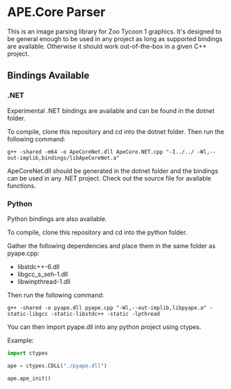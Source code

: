 # APE.Core Parser

This is an image parsing library for Zoo Tycoon 1 graphics. It's designed to be general enough to be used in any project as long as supported bindings are available. Otherwise it should work out-of-the-box in a given C++ project.

## Bindings Available

### .NET

Experimental .NET bindings are available and can be found in the dotnet folder.

To compile, clone this repository and cd into the dotnet folder. Then run the following command:

`g++ -shared -m64 -o ApeCoreNet.dll ApeCore.NET.cpp "-I../../ -Wl,--out-implib,bindings/libApeCoreNet.a"`

ApeCoreNet.dll should be generated in the dotnet folder and the bindings can be used in any .NET project. Check out the source file for available functions.

### Python

Python bindings are also available.

To compile, clone this repository and cd into the python folder. 

Gather the following dependencies and place them in the same folder as pyape.cpp:

- libstdc++-6.dll
- libgcc_s_seh-1.dll
- libwinpthread-1.dll

Then run the following command:

`g++ -shared -o pyape.dll pyape.cpp "-Wl,--out-implib,libpyape.a" -static-libgcc -static-libstdc++ -static -lpthread`

You can then import pyape.dll into any python project using ctypes.

Example:

```python
import ctypes

ape = ctypes.CDLL("./pyape.dll")

ape.ape_init()
```